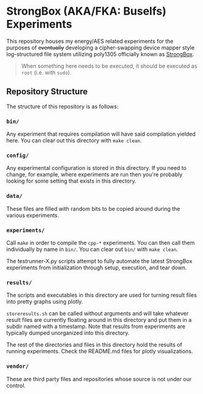 # StrongBox (AKA/FKA: Buselfs) Experiments

This repository houses my energy/AES related experiments for the purposes of ~~eventually~~ developing a cipher-swapping device mapper style log-structured file system utilizing poly1305 officially known as [StrongBox](https://git.xunn.io/research/buselfs).

> When something here needs to be executed, it should be executed as `root` (i.e. with `sudo`).

## Repository Structure

The structure of this repository is as follows:

### `bin/`

Any experiment that requires compilation will have said compilation yielded here. You can clear out this directory with `make clean`.

### `config/`

Any experimental configuration is stored in this directory. If you need to change, for example, where experiments are run then you're probably looking for some setting that exists in this directory.

### `data/`

These files are filled with random bits to be copied around during the various experiments.

### `experiments/`

Call `make` in order to compile the `cpp-*` experiments. You can then call them individually by name in `bin/`. You can clear out `bin/` with `make clean`.

The testrunner-X.py scripts attempt to fully automate the latest StrongBox experiments from initialization through setup, execution, and tear down.

### `results/`

The scripts and executables in this directory are used for turning result files into pretty graphs using plotly.

`storeresults.sh` can be called without arguments and will take whatever result files are currently floating around in this directory and put them in a subdir named with a timestamp. Note that results from experiments are typically dumped unorganized into this directory.

The rest of the directories and files in this directory hold the results of running experiments. Check the README.md files for plotly visualizations.

### `vendor/`

These are third party files and repositories whose source is not under our control.
